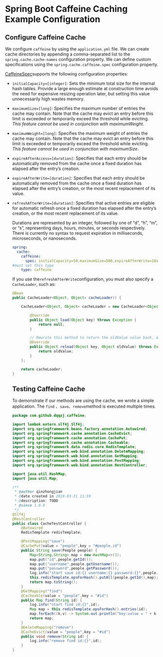 # Spring Boot Caffeine Caching Example Configuration

## Configure Caffeine Cache

We configure `caffeine` by using the `application.yml` file. We can create cache directories by appending a comma-separated list to the `spring.cache.cache-names` configuration property. We can define custom specifications using the `spring.cache.caffeine.spec` configuration property.

[CaffeineSpec](https://static.javadoc.io/com.github.ben-manes.caffeine/caffeine/2.2.2/com/github/benmanes/caffeine/cache/CaffeineSpec.html)supports the following configuration properties:

- `initialCapacity=[integer]`: Sets the minimum total size for the internal hash tables. Provide a large enough estimate at construction time avoids the need for expensive resizing operation later, but setting this value unnecessarily high wastes memory.

- `maximumSize=[long]`: Specifies the maximum number of entries the cache may contain. Note that the cache may evict an entry before this limit is exceeded or temporarily exceed the threshold while evicting. *This feature cannot be used in conjunction with maximumWeight*.

- `maximumWeight=[long]`: Specifies the maximum weight of entries the cache may contain. Note that the cache may evict an entry before this limit is exceeded or temporarily exceed the threshold while evicting. *This feature cannot be used in conjunction with maximumSize*.

- `expireAfterAccess=[duration]`: Specifies that each entry should be automatically removed from the cache once a fixed duration has elapsed after the entry’s creation.

- `expireAfterWrite=[duration]`: Specifies that each entry should be automatically removed from the cache once a fixed duration has elapsed after the entry’s creation, or the most recent replacement of its value.

- `refreshAfterWrite=[duration]`: Specifies that active entries are eligible for automatic refresh once a fixed duration has elapsed after the entry’s creation, or the most recent replacement of its value.

  Durations are represented by an integer, followed by one of “d”, “h”, “m”, or “s”, representing days, hours, minutes, or seconds respectively. There is currently no syntax to request expiration in milliseconds, microseconds, or nanoseconds.

  ```yml
  spring:
    cache:
      caffeine:
        spec: initialCapacity=50,maximumSize=500,expireAfterWrite=10s
  #must set this type
      type: caffeine
  ```

    If you use the` refreshAfterWrite `configuration, you must also specify a `CacheLoader`, such as:

  ```java
  @Bean
  public CacheLoader<Object, Object> cacheLoader() {
  
      CacheLoader<Object, Object> cacheLoader = new CacheLoader<Object, Object>() {
  
          @Override
          public Object load(Object key) throws Exception {
              return null;
          }
  
          // Rewrite this method to return the oldValue value back, and then refresh the cache
          @Override
          public Object reload(Object key, Object oldValue) throws Exception {
              return oldValue;
          }
      };
  
      return cacheLoader;
  }
  ```

  

  ## Testing Caffeine Cache

  To demonstrate if our methods are using the cache, we wrote a simple application. The `find` 、`save`、`remove`method is executed multiple times.

  ```java
  package com.github.dqqzj.caffeine;
  
  import lombok.extern.slf4j.Slf4j;
  import org.springframework.beans.factory.annotation.Autowired;
  import org.springframework.cache.annotation.CacheEvict;
  import org.springframework.cache.annotation.CachePut;
  import org.springframework.cache.annotation.Cacheable;
  import org.springframework.data.redis.core.RedisTemplate;
  import org.springframework.web.bind.annotation.DeleteMapping;
  import org.springframework.web.bind.annotation.GetMapping;
  import org.springframework.web.bind.annotation.PostMapping;
  import org.springframework.web.bind.annotation.RestController;
  
  import java.util.HashMap;
  import java.util.Map;
  
  /**
   * @author qinzhongjian
   * @date created in 2019-03-31 11:59
   * @description: TODD
   * @since 1.0.0
   */
  @Slf4j
  @RestController
  public class CacheTestController {
      @Autowired
      RedisTemplate redisTemplate;
  
      @PostMapping("save")
      @CachePut(value = "people",key = "#people.id")
      public String save(People people) {
          Map<String,String> map = new HashMap<>(3);
          map.put("id",people.getId());
          map.put("username",people.getUsername());
          map.put("password",people.getPassword());
          log.info("start save id:{} username:{} password:{}",people.getId(),people.getUsername(),people.getPassword());
          this.redisTemplate.opsForHash().putAll(people.getId(),map);
          return map.toString();
      }
      @GetMapping("find")
      @Cacheable(value = "people",key = "#id")
      public Map find(String id) {
          log.info("start find id:{}",id);
          Map map = this.redisTemplate.opsForHash().entries(id);
          map.forEach((k,v) -> System.out.println("key:value = " + k + ":" + v));
          return map;
      }
      @DeleteMapping("remove")
      @CacheEvict(value = "people",key = "#id")
      public void remove(String id) {
          log.info("remove find id:{}",id);
      }
  }
  
  ```